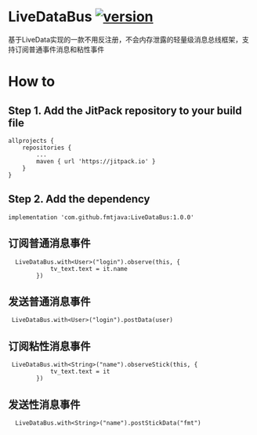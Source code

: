 # LiveDataBus [![version](https://jitpack.io/v/fmtjava/LiveDataBus.svg)](https://jitpack.io/#fmtjava/LiveDataBus)
基于LiveData实现的一款不用反注册，不会内存泄露的轻量级消息总线框架，支持订阅普通事件消息和粘性事件

# How to
## Step 1. Add the JitPack repository to your build file

```
allprojects {
	repositories {
		...
		maven { url 'https://jitpack.io' }
	}
}
```
##  Step 2. Add the dependency
```
implementation 'com.github.fmtjava:LiveDataBus:1.0.0'
```

## 订阅普通消息事件
```
  LiveDataBus.with<User>("login").observe(this, {
            tv_text.text = it.name
        })
```

## 发送普通消息事件
```
 LiveDataBus.with<User>("login").postData(user)
```

## 订阅粘性消息事件
```
 LiveDataBus.with<String>("name").observeStick(this, {
            tv_text.text = it
        })
```

## 发送性消息事件
```
  LiveDataBus.with<String>("name").postStickData("fmt")
```
